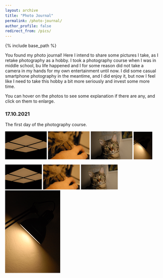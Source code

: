 ```yaml
---
layout: archive
title: "Photo Journal"
permalink: /photo-journal/
author_profile: false
redirect_from: /pics/
---
```


{% include base_path %}

You found my photo journal! Here I intend to share some pictures I take, as I retake photography as a hobby. I took a photography course when I was in middle school, bu life happened and I for some reason did not take a camera in my hands for my own entertainment until now. I did some casual smartphone photography in the meantime, and I did enjoy it, but now I feel like I need to take this hobby a bit more seriously and invest some more time.

You can hover on the photos to see some explanation if there are any, and click on them to enlarge.

### 17.10.2021

The first day of the photography course. 

[<img src="/images/photoJournal/ceil.jpg" width="27%">](/images/photoJournal/ceil.jpg) [<img src="/images/photoJournal/paw.jpg" width="27%">](/images/photoJournal/paw.jpg) [<img src="/images/photoJournal/garavel.jpg" width="27%">](/images/photoJournal/garavel.jpg) [<img src="/images/photoJournal/lampsym.jpg" width="12%">](/images/photoJournal/lampsym.jpg)

[<img src="/images/photoJournal/ceil.jpg" width="120">](/images/photoJournal/ceil.jpg) [<img src="/images/photoJournal/paw.jpg" width="120">](/images/photoJournal/paw.jpg) [<img src="/images/photoJournal/garavel.jpg" width="120">](/images/photoJournal/garavel.jpg) [<img src="/images/photoJournal/lampsym.jpg" width="180">](/images/photoJournal/lampsym.jpg)

<!-- [<img src="/images/bio-photo.jpg" width="32%">](/images/bio-photo.jpg "This is Boostnote's repository This is Boostnote's repository This is Boostnote's repository This is Boostnote's repository This is Boostnote's repository This is Boostnote's repository This is Boostnote's repository This is Boostnote's repository This is Boostnote's repository This is Boostnote's repository This is Boostnote's repository This is Boostnote's repository This is Boostnote's repository This is Boostnote's repository This is Boostnote's repository ") [<img src="/images/bio-photo.jpg" width="32%">](http://instagram.com/) [<img src="/images/bio-photo.jpg" width="32%">](http://instagram.com/)  -->